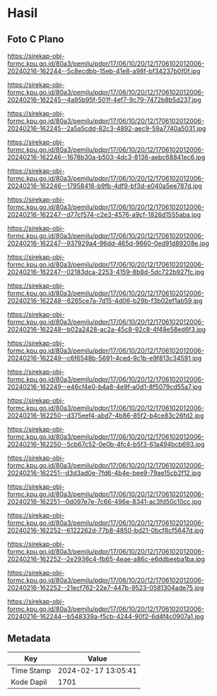 # Hasil

## Foto C Plano

https://sirekap-obj-formc.kpu.go.id/80a3/pemilu/pdpr/17/06/10/20/12/1706102012006-20240216-162244--5c8ecdbb-15eb-41e8-a98f-bf34237b0f0f.jpg

https://sirekap-obj-formc.kpu.go.id/80a3/pemilu/pdpr/17/06/10/20/12/1706102012006-20240216-162245--4a95b95f-501f-4ef7-9c79-7472b8b5d237.jpg

https://sirekap-obj-formc.kpu.go.id/80a3/pemilu/pdpr/17/06/10/20/12/1706102012006-20240216-162245--2a5a5cdd-82c3-4892-aec9-59a7740a5031.jpg

https://sirekap-obj-formc.kpu.go.id/80a3/pemilu/pdpr/17/06/10/20/12/1706102012006-20240216-162246--1678b30a-b503-4dc3-8136-aebc68841ec6.jpg

https://sirekap-obj-formc.kpu.go.id/80a3/pemilu/pdpr/17/06/10/20/12/1706102012006-20240216-162246--17958418-b9fb-4df9-bf3d-e040a5ee787d.jpg

https://sirekap-obj-formc.kpu.go.id/80a3/pemilu/pdpr/17/06/10/20/12/1706102012006-20240216-162247--d77cf574-c2e3-4576-a9cf-1826d1555aba.jpg

https://sirekap-obj-formc.kpu.go.id/80a3/pemilu/pdpr/17/06/10/20/12/1706102012006-20240216-162247--937929a4-96dd-465d-9660-0ed91d89208e.jpg

https://sirekap-obj-formc.kpu.go.id/80a3/pemilu/pdpr/17/06/10/20/12/1706102012006-20240216-162247--02183dca-2253-4159-8b8d-5dc722b927fc.jpg

https://sirekap-obj-formc.kpu.go.id/80a3/pemilu/pdpr/17/06/10/20/12/1706102012006-20240216-162248--6265ce7a-7d15-4d06-b29b-f3b02ef1ab59.jpg

https://sirekap-obj-formc.kpu.go.id/80a3/pemilu/pdpr/17/06/10/20/12/1706102012006-20240216-162248--b02a2428-ac2a-45c8-92c8-4f48e58ed6f3.jpg

https://sirekap-obj-formc.kpu.go.id/80a3/pemilu/pdpr/17/06/10/20/12/1706102012006-20240216-162249--c6f6548b-5691-4ced-9c1b-e9f813c34591.jpg

https://sirekap-obj-formc.kpu.go.id/80a3/pemilu/pdpr/17/06/10/20/12/1706102012006-20240216-162249--e46cf4e0-b4a8-4e9f-a0d1-8f5079cd55a7.jpg

https://sirekap-obj-formc.kpu.go.id/80a3/pemilu/pdpr/17/06/10/20/12/1706102012006-20240216-162250--d375eef4-abd7-4b86-85f2-b4ce83c26fd2.jpg

https://sirekap-obj-formc.kpu.go.id/80a3/pemilu/pdpr/17/06/10/20/12/1706102012006-20240216-162250--5cb67c52-0e0b-4fc4-b5f3-61a494bcb693.jpg

https://sirekap-obj-formc.kpu.go.id/80a3/pemilu/pdpr/17/06/10/20/12/1706102012006-20240216-162251--d3d3ad0e-7fd6-4b4e-bee9-79ae15cb2f12.jpg

https://sirekap-obj-formc.kpu.go.id/80a3/pemilu/pdpr/17/06/10/20/12/1706102012006-20240216-162251--0d097e7e-7c66-496e-8341-ac3fd50c10cc.jpg

https://sirekap-obj-formc.kpu.go.id/80a3/pemilu/pdpr/17/06/10/20/12/1706102012006-20240216-162252--6122262d-77b8-4850-bd21-0bcf8cf5647d.jpg

https://sirekap-obj-formc.kpu.go.id/80a3/pemilu/pdpr/17/06/10/20/12/1706102012006-20240216-162252--2e2936c4-fb65-4eae-a86c-e6ddbeeba1ba.jpg

https://sirekap-obj-formc.kpu.go.id/80a3/pemilu/pdpr/17/06/10/20/12/1706102012006-20240216-162252--21ecf762-22e7-447b-9523-0581304ade75.jpg

https://sirekap-obj-formc.kpu.go.id/80a3/pemilu/pdpr/17/06/10/20/12/1706102012006-20240216-162244--b548339a-f5cb-4244-90f2-6d4f4c0907a1.jpg


## Metadata

| Key        | Value               |
| ---------- | ------------------- |
| Time Stamp | 2024-02-17 13:05:41 |
| Kode Dapil | 1701                |



